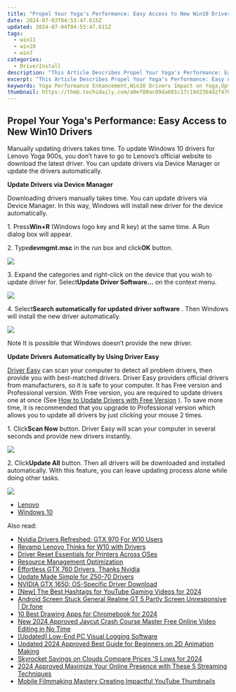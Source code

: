 ```yaml
---
title: "Propel Your Yoga's Performance: Easy Access to New Win10 Drivers"
date: 2024-07-03T04:53:47.615Z
updated: 2024-07-04T04:53:47.615Z
tags:
  - win11
  - win10
  - win7
categories:
  - DriverInstall
description: "This Article Describes Propel Your Yoga's Performance: Easy Access to New Win10 Drivers"
excerpt: "This Article Describes Propel Your Yoga's Performance: Easy Access to New Win10 Drivers"
keywords: Yoga Performance Enhancement,Win10 Drivers Impact on Yoga,Optimal Computer Setup for Yoga Practice,Improved Yoga Experience with New Drivers,Enhancing Fitness Routines Through Software Updates,Boosting Productivity Using Updated Windows 10 OS,Integrating Technology and Wellness in Yoga Sessions
thumbnail: https://thmb.techidaily.com/a0ef80ac09da601c17c19d2364d2f47007347e6d23f758e0b8878fbb663f8a91.jpg
---
```


## Propel Your Yoga's Performance: Easy Access to New Win10 Drivers

Manually updating drivers takes time. To update Windows 10 drivers for Lenovo Yoga 900s, you don’t have to go to Lenovo’s official website to download the latest driver. You can update drivers via Device Manager or update the drivers automatically.
  
**Update Drivers via Device Manager**
  
 Downloading drivers manually takes time. You can update drivers via Device Manager. In this way, Windows will install new driver for the device automatically.  
  
 1\. Press**Win+R** (Windows logo key and R key) at the same time. A Run dialog box will appear.  
  
 2\. Type**devmgmt.msc** in the run box and click**OK** button.  
  
![](https://images.drivereasy.com/wp-content/uploads/2016/12/img_5844e432e121d.png)

 3\. Expand the categories and right-click on the device that you wish to update driver for. Select**Update Driver Software…** on the context menu.  
  
![](https://images.drivereasy.com/wp-content/uploads/2016/12/img_5844e4b0e8695.jpg)

 4\. Select**Search automatically for updated driver software** . Then Windows will install the new driver automatically.  
  
![](https://images.drivereasy.com/wp-content/uploads/2016/12/img_5844e4d480e00.jpg)
  
 Note It is possible that Windows doesn’t provide the new driver.  
  
 **Update Drivers Automatically by Using Driver Easy**
  
[Driver Easy](https://tools.techidaily.com/drivereasy/download/) can scan your computer to detect all problem drivers, then provide you with best-matched drivers. Driver Easy providers official drivers from manufacturers, so it is safe to your computer. It has Free version and Professional version. With Free version, you are required to update drivers one at once (See [How to Update Drivers with Free Version](https://tools.techidaily.com/drivereasy/download/) ). To save more time, it is recommended that you upgrade to Professional version which allows you to update all drivers by just clicking your mouse 2 times.  
  
 1\. Click**Scan Now** button. Driver Easy will scan your computer in several seconds and provide new drivers instantly.  
  
![](https://images.drivereasy.com/wp-content/uploads/2017/04/img_58fd96c8989cb.png)
  
 2\. Click**Update All** button. Then all drivers will be downloaded and installed automatically. With this feature, you can leave updating process alone while doing other tasks.  
  
![](https://images.drivereasy.com/wp-content/uploads/2017/04/img_58fd96d23c54f.jpg)

* [Lenovo](https://tools.techidaily.com/drivereasy/download/)
* [Windows 10](https://tools.techidaily.com/drivereasy/download/)

<ins class="adsbygoogle"
     style="display:block"
     data-ad-format="autorelaxed"
     data-ad-client="ca-pub-7571918770474297"
     data-ad-slot="1223367746"></ins>



<ins class="adsbygoogle"
     style="display:block"
     data-ad-client="ca-pub-7571918770474297"
     data-ad-slot="8358498916"
     data-ad-format="auto"
     data-full-width-responsive="true"></ins>

<span class="atpl-alsoreadstyle">Also read:</span>
<div><ul>
<li><a href="https://driver-install.techidaily.com/nvidia-drivers-refreshed-gtx-970-for-w10-users/"><u>Nvidia Drivers Refreshed: GTX 970 For W10 Users</u></a></li>
<li><a href="https://driver-install.techidaily.com/revamp-lenovo-thinks-for-w10-with-drivers/"><u>Revamp Lenovo Thinks for W10 with Drivers</u></a></li>
<li><a href="https://driver-install.techidaily.com/driver-reset-essentials-for-printers-across-oses/"><u>Driver Reset Essentials for Printers Across OSes</u></a></li>
<li><a href="https://driver-install.techidaily.com/resource-management-optimization/"><u>Resource Management Optimization</u></a></li>
<li><a href="https://driver-install.techidaily.com/1720061772840-effortless-gtx-760-drivers-thanks-nvidia/"><u>Effortless GTX 760 Drivers, Thanks Nvidia</u></a></li>
<li><a href="https://driver-install.techidaily.com/update-made-simple-for-z50-70-drivers/"><u>Update Made Simple for Z50-70 Drivers</u></a></li>
<li><a href="https://driver-install.techidaily.com/nvidia-gtx-1650-os-specific-driver-download/"><u>NVIDIA GTX 1650: OS-Specific Driver Download</u></a></li>
<li><a href="https://facebook-record-videos.techidaily.com/new-the-best-hashtags-for-youtube-gaming-videos-for-2024/"><u>[New] The Best Hashtags for YouTube Gaming Videos for 2024</u></a></li>
<li><a href="https://howto.techidaily.com/android-screen-stuck-general-realme-gt-5-partly-screen-unresponsive-drfone-by-drfone-fix-android-problems-fix-android-problems/"><u>Android Screen Stuck General Realme GT 5 Partly Screen Unresponsive | Dr.fone</u></a></li>
<li><a href="https://extra-resources.techidaily.com/10-best-drawing-apps-for-chromebook-for-2024/"><u>10 Best Drawing Apps for Chromebook for 2024</u></a></li>
<li><a href="https://ai-video-apps.techidaily.com/new-2024-approved-jaycut-crash-course-master-free-online-video-editing-in-no-time/"><u>New 2024 Approved Jaycut Crash Course Master Free Online Video Editing in No Time</u></a></li>
<li><a href="https://screen-mirroring-recording.techidaily.com/updated-low-end-pc-visual-logging-software/"><u>[Updated] Low-End PC Visual Logging Software</u></a></li>
<li><a href="https://animation-videos.techidaily.com/updated-2024-approved-best-guide-for-beginners-on-2d-animation-making/"><u>Updated 2024 Approved Best Guide for Beginners on 2D Animation Making</u></a></li>
<li><a href="https://extra-skills.techidaily.com/skyrocket-savings-on-clouds-compare-prices-s-lows-for-2024/"><u>Skyrocket Savings on Clouds  Compare Prices 'S Lows for 2024</u></a></li>
<li><a href="https://screen-sharing-recording.techidaily.com/2024-approved-maximize-your-online-presence-with-these-5-streaming-techniques/"><u>2024 Approved  Maximize Your Online Presence with These 5 Streaming Techniques</u></a></li>
<li><a href="https://youtube-videos.techidaily.com/mobile-filmmaking-mastery-creating-impactful-youtube-thumbnails/"><u>Mobile Filmmaking Mastery  Creating Impactful YouTube Thumbnails</u></a></li>
</ul></div>

